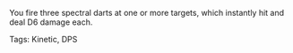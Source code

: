 You fire three spectral darts at one or more targets, which instantly hit and deal D6 damage each.

Tags: Kinetic, DPS